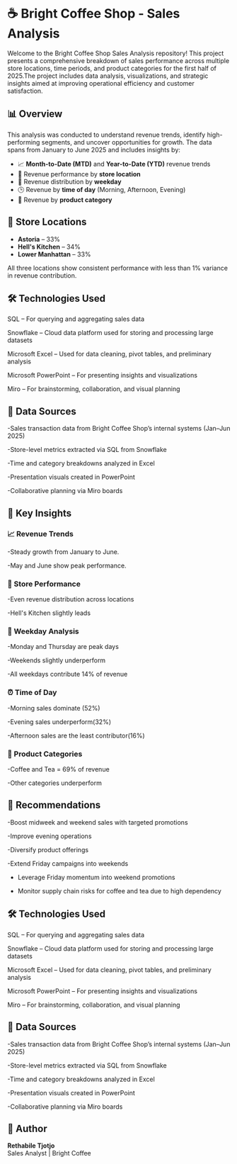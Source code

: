 # ☕ Bright Coffee Shop - Sales Analysis

Welcome to the Bright Coffee Shop Sales Analysis repository! This project presents a comprehensive breakdown of sales performance across multiple store locations, time periods, and product categories for the first half of 2025.The project includes data analysis, visualizations, and strategic insights aimed at improving operational efficiency and customer satisfaction.

## 📊 Overview

This analysis was conducted to understand revenue trends, identify high-performing segments, and uncover opportunities for growth. The data spans from January to June 2025 and includes insights by:


- 📈 **Month-to-Date (MTD)** and **Year-to-Date (YTD)** revenue trends
- 🏪 Revenue performance by **store location**
- 📅 Revenue distribution by **weekday**
- 🕒 Revenue by **time of day** (Morning, Afternoon, Evening)
- 🧾 Revenue by **product category**

## 📍 Store Locations

- **Astoria** – 33%
- **Hell's Kitchen** – 34%
- **Lower Manhattan** – 33%
  
All three locations show consistent performance with less than 1% variance in revenue contribution.

## 🛠️ Technologies Used

SQL – For querying and aggregating sales data

Snowflake – Cloud data platform used for storing and processing large datasets

Microsoft Excel – Used for data cleaning, pivot tables, and preliminary analysis

Microsoft PowerPoint – For presenting insights and visualizations

Miro – For brainstorming, collaboration, and visual planning


## 📂 Data Sources


-Sales transaction data from Bright Coffee Shop’s internal systems (Jan–Jun 2025)

-Store-level metrics extracted via SQL from Snowflake

-Time and category breakdowns analyzed in Excel

-Presentation visuals created in PowerPoint

-Collaborative planning via Miro boards


## 🧠 Key Insights

### 📈 Revenue Trends

-Steady growth from January to June.

-May and June show peak performance.


### 🏪 Store Performance

-Even revenue distribution across locations

-Hell's Kitchen slightly leads


### 📅 Weekday Analysis

-Monday and Thursday are peak days

-Weekends slightly underperform

-All weekdays contribute 14% of revenue

### ⏰ Time of Day

-Morning sales dominate (52%)

-Evening sales underperform(32%)

-Afternoon sales are the least contributor(16%)


### 🍵 Product Categories

-Coffee and Tea = 69% of revenue

-Other categories underperform


## 📌 Recommendations

-Boost midweek and weekend sales with targeted promotions

-Improve evening operations

-Diversify product offerings

-Extend Friday campaigns into weekends


- Leverage Friday momentum into weekend promotions
  
- Monitor supply chain risks for coffee and tea due to high dependency

## 🛠️ Technologies Used

SQL – For querying and aggregating sales data

Snowflake – Cloud data platform used for storing and processing large datasets

Microsoft Excel – Used for data cleaning, pivot tables, and preliminary analysis

Microsoft PowerPoint – For presenting insights and visualizations

Miro – For brainstorming, collaboration, and visual planning


## 📂 Data Sources


-Sales transaction data from Bright Coffee Shop’s internal systems (Jan–Jun 2025)

-Store-level metrics extracted via SQL from Snowflake

-Time and category breakdowns analyzed in Excel

-Presentation visuals created in PowerPoint

-Collaborative planning via Miro boards

## 👤 Author

**Rethabile Tjotjo**  
Sales Analyst | Bright Coffee

